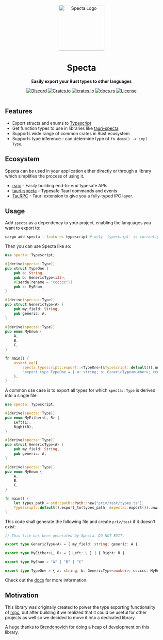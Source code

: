 <div align="center">
    <img height="150" src=".github/logo.png" alt="Specta Logo"></img>
    <h1>Specta</h1>
    <p><b>Easily export your Rust types to other languages</b></p>
    <a href="https://discord.com/invite/5M6fpszrry"><img src="https://img.shields.io/discord/1011665225809924136?style=flat-square" alt="Discord"></a>
    <a href="https://crates.io/crates/specta"><img src="https://img.shields.io/crates/d/specta?style=flat-square" alt="Crates.io"></a>
    <a href="https://crates.io/crates/specta"><img src="https://img.shields.io/crates/v/specta.svg?style=flat-square"
    alt="crates.io" /></a>
    <a href="https://docs.rs/specta"><img src="https://img.shields.io/badge/docs-latest-blue.svg?style=flat-square" alt="docs.rs" /></a>
    <a href="/LICENSE.md"><img src="https://img.shields.io/crates/l/specta?style=flat-square" alt="License"></a>
</div>

<br>

## Features

 - Export structs and enums to [Typescript](https://www.typescriptlang.org)
 - Get function types to use in libraries like [tauri-specta](https://github.com/oscartbeaumont/tauri-specta)
 - Supports wide range of common crates in Rust ecosystem
 - Supports type inference - can determine type of `fn demo() -> impl Type`.

## Ecosystem

Specta can be used in your application either directly or through a library which simplifies the process of using it.

 - [rspc](https://github.com/oscartbeaumont/rspc) - Easily building end-to-end typesafe APIs
 - [tauri-specta](https://github.com/oscartbeaumont/tauri-specta) - Typesafe Tauri commands and events
 - [TauRPC](https://github.com/MatsDK/TauRPC) - Tauri extension to give you a fully-typed IPC layer.

## Usage

Add `specta` as a dependency to your project,
enabling the languages you want to export to:

```bash
cargo add specta --features typescript # only 'typescript' is currently supported
```

Then you can use Specta like so:

```rust
use specta::Typescript;

#[derive(specta::Type)]
pub struct TypeOne {
    pub a: String,
    pub b: GenericType<i32>,
    #[serde(rename = "cccccc")]
    pub c: MyEnum,
}

#[derive(specta::Type)]
pub struct GenericType<A> {
    pub my_field: String,
    pub generic: A,
}

#[derive(specta::Type)]
pub enum MyEnum {
    A,
    B,
    C,
}

fn main() {
    assert_eq!(
        specta_typescript::export::<TypeOne>(&Typescript::default()).unwrap(),
        "export type TypeOne = { a: string; b: GenericType<number>; cccccc: MyEnum }".to_string()
    );
}
```

A common use case is to export all types for which `specta::Type` is derived into a single file:

```rust
use specta::Typescript;

#[derive(specta::Type)]
pub enum MyEither<L, R> {
    Left(L),
    Right(R),
}

#[derive(specta::Type)]
pub struct GenericType<A> {
    pub my_field: String,
    pub generic: A,
}

#[derive(specta::Type)]
pub enum MyEnum {
    A,
    B,
    C,
}

fn main() {
    let types_path = std::path::Path::new("priv/test/types.ts");
    Typescript::default().export_to(types_path, &specta::export()).unwrap();
}
```

This code shall generate the following file and create `priv/test` if it doesn't exist:

```typescript
// This file has been generated by Specta. DO NOT EDIT.

export type GenericType<A> = { my_field: string; generic: A }

export type MyEither<L, R> = { Left: L } | { Right: R }

export type MyEnum = "A" | "B" | "C"

export type TypeOne = { a: string; b: GenericType<number>; cccccc: MyEnum }
```

Check out the [docs](https://docs.rs/specta) for more information.

## Motivation

This library was originally created to power the type exporting functionality of [rspc](https://rspc.dev),
but after building it we realized that it could be useful for other projects as well so we decided to move it into a dedicated library.

A huge thanks to [Brendonovich](https://github.com/brendonovich) for doing a heap of development on this library.
